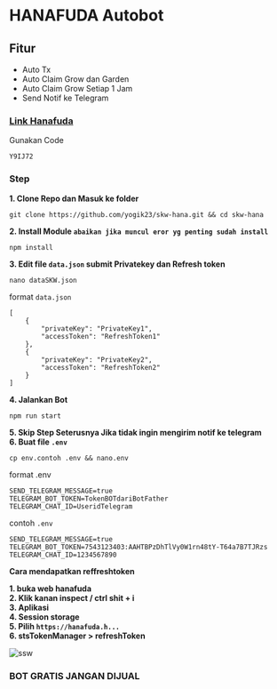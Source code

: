 # HANAFUDA Autobot

## Fitur
- Auto Tx
- Auto Claim Grow dan Garden
- Auto Claim Grow Setiap 1 Jam
- Send Notif ke Telegram

### [Link Hanafuda](https://hanafuda.hana.network)
Gunakan Code
```
Y9IJ72
```

### Step
**1. Clone Repo dan Masuk ke folder**
```
git clone https://github.com/yogik23/skw-hana.git && cd skw-hana
```
**2. Install Module `abaikan jika muncul eror yg penting sudah install`**
```
npm install
```
**3. Edit file `data.json` submit Privatekey dan Refresh token**
```
nano dataSKW.json
```
format `data.json`
```
[
    {
        "privateKey": "PrivateKey1",
        "accessToken": "RefreshToken1"
    },
    {
        "privateKey": "PrivateKey2",
        "accessToken": "RefreshToken2"
    }
]
```
**4. Jalankan Bot**
```
npm run start
```
**5. Skip Step Seterusnya Jika tidak ingin mengirim notif ke telegram** \
**6. Buat file `.env`**
```
cp env.contoh .env && nano.env
```
format .env
```
SEND_TELEGRAM_MESSAGE=true
TELEGRAM_BOT_TOKEN=TokenBOTdariBotFather
TELEGRAM_CHAT_ID=UseridTelegram
```
contoh `.env`
```
SEND_TELEGRAM_MESSAGE=true
TELEGRAM_BOT_TOKEN=7543123403:AAHTBPzDhTlVy0W1rn48tY-T64a7B7TJRzs
TELEGRAM_CHAT_ID=1234567890
```


**Cara mendapatkan reffreshtoken**

**1. buka web hanafuda \
2. Klik kanan inspect / ctrl shit + i \
3. Aplikasi \
4. Session storage \
5. Pilih `https://hanafuda.h...` \
6. stsTokenManager > refreshToken**

![ssw](https://github.com/user-attachments/assets/06bc88d2-470c-4409-abc2-602e83e814d8)

### BOT GRATIS JANGAN DIJUAL 

